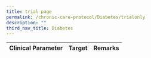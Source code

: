 ```yaml
---
title: trial page
permalink: /chronic-care-protocol/Diabetes/trialonly
description: ""
third_nav_title: Diabetes
---
```

| Clinical Parameter          | Target                                          | Remarks     |
|------------|---------------------|-------------|